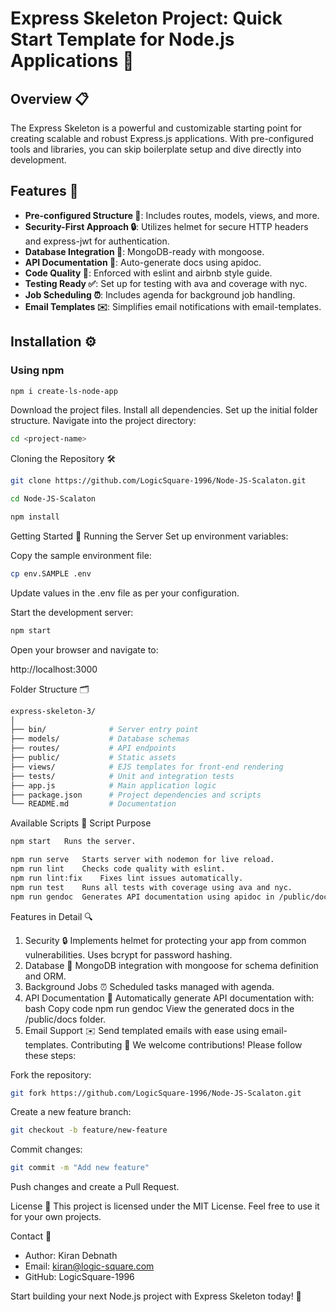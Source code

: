 # Express Skeleton Project: Quick Start Template for Node.js Applications 🚀

## Overview 📋
The Express Skeleton is a powerful and customizable starting point for creating scalable and robust Express.js applications. With pre-configured tools and libraries, you can skip boilerplate setup and dive directly into development.

## Features 🌟
- **Pre-configured Structure 📁**: Includes routes, models, views, and more.
- **Security-First Approach 🔒**: Utilizes helmet for secure HTTP headers and express-jwt for authentication.
- **Database Integration 💾**: MongoDB-ready with mongoose.
- **API Documentation 📖**: Auto-generate docs using apidoc.
- **Code Quality 🧹**: Enforced with eslint and airbnb style guide.
- **Testing Ready ✅**: Set up for testing with ava and coverage with nyc.
- **Job Scheduling ⏰**: Includes agenda for background job handling.
- **Email Templates ✉️**: Simplifies email notifications with email-templates.

## Installation ⚙️

### Using npm
```bash
npm i create-ls-node-app

```


Download the project files.
Install all dependencies.
Set up the initial folder structure.
Navigate into the project directory:
``` bash
cd <project-name>
```
Cloning the Repository 🛠️
``` bash
git clone https://github.com/LogicSquare-1996/Node-JS-Scalaton.git
```
``` bash
cd Node-JS-Scalaton
```
``` bash
npm install
```
Getting Started 🚦
Running the Server
Set up environment variables:

Copy the sample environment file:
``` bash
cp env.SAMPLE .env 
```
Update values in the .env file as per your configuration. 

Start the development server:

```` bash
npm start
````
Open your browser and navigate to:

http://localhost:3000

Folder Structure 🗂️
``` bash
express-skeleton-3/
│
├── bin/              # Server entry point
├── models/           # Database schemas
├── routes/           # API endpoints
├── public/           # Static assets
├── views/            # EJS templates for front-end rendering
├── tests/            # Unit and integration tests
├── app.js            # Main application logic
├── package.json      # Project dependencies and scripts
└── README.md         # Documentation
```
Available Scripts 📜
Script	Purpose
``` bash 
npm start	Runs the server.
```
``` bash
npm run serve	Starts server with nodemon for live reload.
npm run lint	Checks code quality with eslint.
npm run lint:fix	Fixes lint issues automatically.
npm run test	Runs all tests with coverage using ava and nyc.
npm run gendoc	Generates API documentation using apidoc in /public/docs.
```
Features in Detail 🔍
1. Security 🔒
Implements helmet for protecting your app from common vulnerabilities.
Uses bcrypt for password hashing.
2. Database 💾
MongoDB integration with mongoose for schema definition and ORM.
3. Background Jobs ⏰
Scheduled tasks managed with agenda.
4. API Documentation 📄
Automatically generate API documentation with:
bash
Copy code
npm run gendoc
View the generated docs in the /public/docs folder.
5. Email Support ✉️
Send templated emails with ease using email-templates.
Contributing 🤝
We welcome contributions! Please follow these steps:

Fork the repository:
``` bash
git fork https://github.com/LogicSquare-1996/Node-JS-Scalaton.git
```
Create a new feature branch:
``` bash
git checkout -b feature/new-feature
```
Commit changes:
``` bash
git commit -m "Add new feature"
```
Push changes and create a Pull Request.

License 📜
This project is licensed under the MIT License. Feel free to use it for your own projects.

Contact 📧
- Author: Kiran Debnath
- Email: kiran@logic-square.com
- GitHub: LogicSquare-1996

Start building your next Node.js project with Express Skeleton today! 🎉